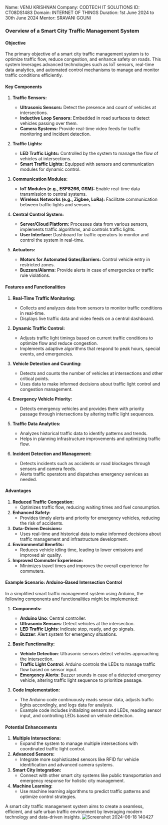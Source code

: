 Name: VENU KRISHNAN
Company: CODTECH IT SOLUTIONS 
ID: CT08DS1483 
Domain: INTERNET OF THINGS
Duration: 1st June 2024 to 30th June 2024 
Mentor: SRAVANI GOUNI
### Overview of a Smart City Traffic Management System

#### Objective
The primary objective of a smart city traffic management system is to optimize traffic flow, reduce congestion, and enhance safety on roads. This system leverages advanced technologies such as IoT sensors, real-time data analytics, and automated control mechanisms to manage and monitor traffic conditions efficiently.

#### Key Components
1. **Traffic Sensors:**
   - **Ultrasonic Sensors:** Detect the presence and count of vehicles at intersections.
   - **Inductive Loop Sensors:** Embedded in road surfaces to detect vehicles passing over them.
   - **Camera Systems:** Provide real-time video feeds for traffic monitoring and incident detection.

2. **Traffic Lights:**
   - **LED Traffic Lights:** Controlled by the system to manage the flow of vehicles at intersections.
   - **Smart Traffic Lights:** Equipped with sensors and communication modules for dynamic control.

3. **Communication Modules:**
   - **IoT Modules (e.g., ESP8266, GSM):** Enable real-time data transmission to central systems.
   - **Wireless Networks (e.g., Zigbee, LoRa):** Facilitate communication between traffic lights and sensors.

4. **Central Control System:**
   - **Server/Cloud Platform:** Processes data from various sensors, implements traffic algorithms, and controls traffic lights.
   - **User Interface:** Dashboard for traffic operators to monitor and control the system in real-time.

5. **Actuators:**
   - **Motors for Automated Gates/Barriers:** Control vehicle entry in restricted zones.
   - **Buzzers/Alarms:** Provide alerts in case of emergencies or traffic rule violations.

#### Features and Functionalities
1. **Real-Time Traffic Monitoring:**
   - Collects and analyzes data from sensors to monitor traffic conditions in real-time.
   - Displays live traffic data and video feeds on a central dashboard.

2. **Dynamic Traffic Control:**
   - Adjusts traffic light timings based on current traffic conditions to optimize flow and reduce congestion.
   - Implements adaptive algorithms that respond to peak hours, special events, and emergencies.

3. **Vehicle Detection and Counting:**
   - Detects and counts the number of vehicles at intersections and other critical points.
   - Uses data to make informed decisions about traffic light control and congestion management.

4. **Emergency Vehicle Priority:**
   - Detects emergency vehicles and provides them with priority passage through intersections by altering traffic light sequences.

5. **Traffic Data Analytics:**
   - Analyzes historical traffic data to identify patterns and trends.
   - Helps in planning infrastructure improvements and optimizing traffic flow.

6. **Incident Detection and Management:**
   - Detects incidents such as accidents or road blockages through sensors and camera feeds.
   - Alerts traffic operators and dispatches emergency services as needed.

#### Advantages
1. **Reduced Traffic Congestion:**
   - Optimizes traffic flow, reducing waiting times and fuel consumption.
2. **Enhanced Safety:**
   - Provides timely alerts and priority for emergency vehicles, reducing the risk of accidents.
3. **Data-Driven Decisions:**
   - Uses real-time and historical data to make informed decisions about traffic management and infrastructure development.
4. **Environmental Benefits:**
   - Reduces vehicle idling time, leading to lower emissions and improved air quality.
5. **Improved Commuter Experience:**
   - Minimizes travel times and improves the overall experience for commuters.

#### Example Scenario: Arduino-Based Intersection Control
In a simplified smart traffic management system using Arduino, the following components and functionalities might be implemented:

1. **Components:**
   - **Arduino Uno**: Central controller.
   - **Ultrasonic Sensors**: Detect vehicles at the intersection.
   - **LED Traffic Lights**: Indicate stop, ready, and go signals.
   - **Buzzer**: Alert system for emergency situations.

2. **Basic Functionality:**
   - **Vehicle Detection**: Ultrasonic sensors detect vehicles approaching the intersection.
   - **Traffic Light Control**: Arduino controls the LEDs to manage traffic flow based on sensor input.
   - **Emergency Alerts**: Buzzer sounds in case of a detected emergency vehicle, altering traffic light sequence to prioritize passage.

3. **Code Implementation:**
   - The Arduino code continuously reads sensor data, adjusts traffic lights accordingly, and logs data for analysis.
   - Example code includes initializing sensors and LEDs, reading sensor input, and controlling LEDs based on vehicle detection.

#### Potential Enhancements
1. **Multiple Intersections:**
   - Expand the system to manage multiple intersections with coordinated traffic light control.
2. **Advanced Sensors:**
   - Integrate more sophisticated sensors like RFID for vehicle identification and advanced camera systems.
3. **Smart City Integration:**
   - Connect with other smart city systems like public transportation and emergency response for holistic city management.
4. **Machine Learning:**
   - Use machine learning algorithms to predict traffic patterns and optimize control strategies.

A smart city traffic management system aims to create a seamless, efficient, and safe urban traffic environment by leveraging modern technology and data-driven insights.
![Screenshot 2024-06-18 140427](https://github.com/venukrishnan7/CODTECH-Task2/assets/166130280/07215cfc-3706-4000-b9e4-5e46eac26386)

